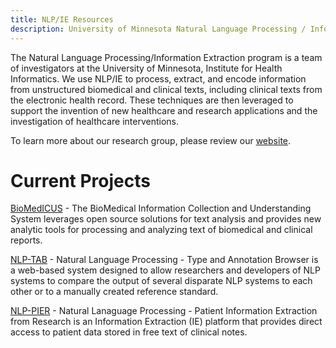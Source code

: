 ```yaml
---
title: NLP/IE Resources
description: University of Minnesota Natural Language Processing / Information Extraction Program
---
```


The Natural Language Processing/Information Extraction program is a team of investigators at the University of Minnesota, Institute for Health Informatics. We use NLP/IE to process, extract, and encode information from unstructured biomedical and clinical texts, including clinical texts from the electronic health record. These techniques are then leveraged to support the invention of new healthcare and research applications and the investigation of healthcare interventions.

To learn more about our research group, please review our [website](http://bmhi.umn.edu/ihi/research/nlpie).

# Current Projects

[BioMedICUS](/biomedicus) - The BioMedical Information Collection and Understanding System leverages open source solutions for text analysis and provides new analytic tools for processing and analyzing text of biomedical and clinical reports.

[NLP-TAB](http://athena.ahc.umn.edu/nlptab) - Natural Language Processing - Type and Annotation Browser is a web-based system designed to allow researchers and developers of NLP systems to compare the output of several disparate NLP systems to each other or to a manually created reference standard.

[NLP-PIER](http://athena.ahc.umn.edu/pier) - Natural Lanaguage Processing - Patient Information Extraction from Research is an Information Extraction (IE) platform that provides direct access to patient data stored in free text of clinical notes.
